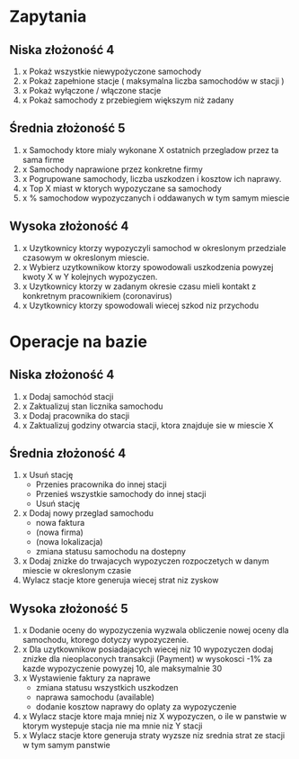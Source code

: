 # Zapytania 

## Niska złożoność 4
1. x Pokaż wszystkie niewypożyczone samochody
1. x Pokaż zapełnione stacje ( maksymalna liczba samochodów w stacji )
1. x Pokaż wyłączone / włączone stacje
1. x Pokaż samochody z przebiegiem większym niż zadany

## Średnia złożoność 5 
1. x Samochody ktore mialy wykonane X ostatnich przegladow przez ta sama firme
1. x Samochody naprawione przez konkretne firmy
1. x Pogrupowane samochody, liczba uszkodzen i kosztow ich naprawy.
1. x Top X miast w ktorych wypozyczane sa samochody 
1. x % samochodow wypozyczanych i oddawanych w tym samym miescie 

## Wysoka złożoność 4
1. x Uzytkownicy ktorzy wypozyczyli samochod w okreslonym przedziale czasowym w okreslonym miescie.
1. x Wybierz uzytkownikow ktorzy spowodowali uszkodzenia powyzej kwoty X w Y kolejnych wypozyczen.
1. x Uzytkownicy ktorzy w zadanym okresie czasu mieli kontakt z konkretnym pracownikiem (coronavirus)
1. x Uzytkownicy ktorzy spowodowali wiecej szkod niz przychodu

# Operacje na bazie

## Niska złożoność 4
1. x Dodaj samochód stacji
1. x Zaktualizuj stan licznika samochodu
1. x Dodaj pracownika do stacji
1. x Zaktualizuj godziny otwarcia stacji, ktora znajduje sie w miescie X

## Średnia złożoność  4
1. x Usuń stację
    * Przenies pracownika do innej stacji
    * Przenieś wszystkie samochody do innej stacji
    * Usuń stację
1. x Dodaj nowy przeglad samochodu
    * nowa faktura
    * (nowa firma)
    * (nowa lokalizacja)
    * zmiana statusu samochodu na dostepny
1. x Dodaj znizke do trwajacych wypozyczen rozpoczetych w danym miescie w okreslonym czasie
1. Wylacz stacje ktore generuja wiecej strat niz zyskow

## Wysoka złożoność 5
1. x Dodanie oceny do wypozyczenia wyzwala obliczenie nowej oceny dla samochodu, ktorego dotyczy wypozyczenie.
1. x Dla uzytkownikow posiadajacych wiecej niz 10 wypozyczen dodaj znizke dla nieoplaconych transakcji (Payment) w wysokosci -1% za kazde wypozyczenie powyzej 10, ale maksymalnie 30
1. x Wystawienie faktury za naprawe
    * zmiana statusu wszystkich uszkodzen
    * naprawa samochodu (available)
    * dodanie kosztow naprawy do oplaty za wypozyczenie
1. x Wylacz stacje ktore maja mniej niz X wypozyczen, o ile w panstwie w ktorym wystepuje stacja nie ma mnie niz Y stacji
1. x Wylacz stacje ktore generuja straty wyzsze niz srednia strat ze stacji w tym samym panstwie


